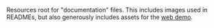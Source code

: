 Resources root for "documentation" files. This includes images used in READMEs, but also generously includes assets for
the [web demo](https://wasabithumb.github.io/minimessage-js/).
